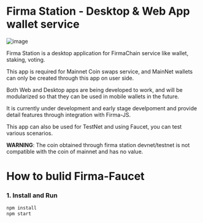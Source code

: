 # Firma Station - Desktop & Web App wallet service


![image](https://user-images.githubusercontent.com/5277080/134673615-d1750329-1a1d-4370-8195-582948834aff.png)

<p/>
Firma Station is a desktop application for FirmaChain service like wallet, staking, voting.
<p/>

This app is required for Mainnet Coin swaps service, and MainNet wallets can only be created through this app on user side.
<p/>

Both Web and Desktop apps are being developed to work, and will be modularized so that they can be used in mobile wallets in the future.
<p/>

It is currently under development and early stage develpoment and provide detail features through integration with Firma-JS.

This app can also be used for TestNet and using Faucet, you can test various scenarios.

<p/><p/>
<p/>

**WARNING**: The coin obtained through firma station devnet/testnet is not compatible with the coin of mainnet and has no value.

# How to bulid Firma-Faucet

### 1. Install and Run 
```javascript
npm install
npm start
```
</br>
